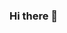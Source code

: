 ### Hi there 👋

<!--
**Python840/Python840** is a ✨ _special_ ✨ repository because its `README.md` (this file) appears on your GitHub profile.

Here are some ideas to get you started:

- 🔭 I’m currently working on (No current projects, just expanding my knowledge)
- 🌱 I’m currently learning Python mastering syntax, C++ with Unreal Engine
- 👯 I’m looking to collaborate on (Nothing yet)
- 🤔 I’m looking for help with (Setting up Github profile)
- 💬 Ask me about anything
- 📫 How to reach me: Try issuing a repository
- 😄 Pronouns: Too/late
- ⚡ Fun fact: There is a fun to be a fact.
-->
